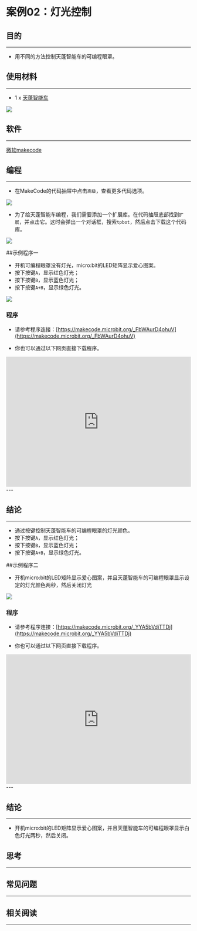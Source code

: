 # 案例02：灯光控制

## 目的
---
- 用不同的方法控制天蓬智能车的可编程眼罩。


## 使用材料
---

- 1 x [天蓬智能车](https://item.taobao.com/item.htm?spm=a1z10.5-c-s.w4002-18602834185.41.68d15ccfBFHNPy&id=618758535761)


![](./images/TPBot_tianpeng_case_01_01.png)





## 软件
---
[微软makecode](https://makecode.microbit.org/#)


## 编程
---


- 在MakeCode的代码抽屉中点击`高级`，查看更多代码选项。

![](./images/TPBot_tianpeng_case_01_02.png)

- 为了给天蓬智能车编程，我们需要添加一个扩展库。在代码抽屉底部找到`扩展`，并点击它。这时会弹出一个对话框，搜索`tpbot`，然后点击下载这个代码库。

![](./images/TPBot_tianpeng_case_01_03.png)

##示例程序一
- 开机可编程眼罩没有灯光，micro:bit的LED矩阵显示爱心图案。
- 按下按键`A`，显示红色灯光；
- 按下按键`B`，显示蓝色灯光；
- 按下按键`A+B`，显示绿色灯光。



![](./images/TPBot_tianpeng_case_02_04.png)

### 程序
- 请参考程序连接：[https://makecode.microbit.org/_FbWAurD4ohuV](https://makecode.microbit.org/_FbWAurD4ohuV)

- 你也可以通过以下网页直接下载程序。

<div style="position:relative;height:0;padding-bottom:70%;overflow:hidden;"><iframe style="position:absolute;top:0;left:0;width:100%;height:100%;" src="https://makecode.microbit.org/#pub:_FbWAurD4ohuV" frameborder="0" sandbox="allow-popups allow-forms allow-scripts allow-same-origin"></iframe></div>  
---

## 结论
---

- 通过按键控制天蓬智能车的可编程眼罩的灯光颜色。
- 按下按键`A`，显示红色灯光；
- 按下按键`B`，显示蓝色灯光；
- 按下按键`A+B`，显示绿色灯光。

##示例程序二
- 开机micro:bit的LED矩阵显示爱心图案，并且天蓬智能车的可编程眼罩显示设定的灯光颜色两秒，然后关闭灯光

![](./images/TPBot_tianpeng_case_02_05.png)

### 程序
- 请参考程序连接：[https://makecode.microbit.org/_YYA5bVdiTTDj](https://makecode.microbit.org/_YYA5bVdiTTDj)

- 你也可以通过以下网页直接下载程序。

<div style="position:relative;height:0;padding-bottom:70%;overflow:hidden;"><iframe style="position:absolute;top:0;left:0;width:100%;height:100%;" src="https://makecode.microbit.org/#pub:_YYA5bVdiTTDj" frameborder="0" sandbox="allow-popups allow-forms allow-scripts allow-same-origin"></iframe></div>  
---

## 结论
---

- 开机micro:bit的LED矩阵显示爱心图案，并且天蓬智能车的可编程眼罩显示白色灯光两秒，然后关闭。


## 思考
---


## 常见问题
---


## 相关阅读  
---

